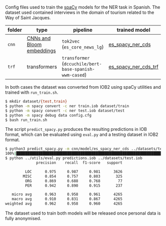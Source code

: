Config files used to train the [spaCy](https://spacy.io/) models for the NER task in Spanish. The dataset used contained interviews in the domain of tourism related to the Way of Saint Jacques.

| folder | type                        | pipeline | trained model |
| ------ | --------------------------- | ---------------------------------------------------- | ----- |
| `cnn`  | [CNNs and Bloom embeddings](https://spacy.io/universe/project/video-spacys-ner-model) | `tok2vec` (`es_core_news_lg`) | [es_spacy_ner_cds](https://huggingface.co/sdocio/es_spacy_ner_cds)
| `trf`    | transformers              | `transformer` (`dccuchile/bert-base-spanish-wwm-cased`)    | [es_spacy_ner_cds_trf](https://huggingface.co/sdocio/es_spacy_ner_cds_trf)

In both cases the dataset was converted from IOB2 using spaCy utilities and trained with `run_train.sh`.

```bash
$ mkdir dataset/{test,train}
$ python -m spacy convert -c ner train.iob dataset/train
$ python -m spacy convert -c ner test.iob dataset/test
$ python -m spacy debug data config.cfg
$ bash run_train.sh
```

The script `predict_spacy.py` produces the resulting predictions in IOB format, which can be evaluated using `eval.py` and a testing dataset in IOB2 format.

```bash
$ python3 predict_spacy.py -m cnn/model/es_spacy_ner_cds ../datasets/test.iob > predictions.iob
100%|██████████████████████████████████████████████████████████████████████████████████████████████████████████████████████████████████| 15178/15178 [03:52<00:00, 65.37it/s]
$ python ../utils/eval.py predictions.iob ../datasets/test.iob
              precision    recall  f1-score   support

         LOC      0.975     0.987     0.981      3626
        MISC      0.854     0.757     0.803       325
         ORG      0.869     0.688     0.768        77
         PER      0.942     0.890     0.915       237

   micro avg      0.963     0.958     0.961      4265
   macro avg      0.910     0.831     0.867      4265
weighted avg      0.962     0.958     0.960      4265
```

The dataset used to train both models will be released once personal data is fully anonymised.

